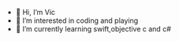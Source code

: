- 👋 Hi, I’m Vic
- 👀 I’m interested in coding and playing
- 🌱 I’m currently learning swift,objective c and c#

<!---
shastr/shastr is a ✨ special ✨ repository because its `README.md` (this file) appears on your GitHub profile.
You can click the Preview link to take a look at your changes.
--->
